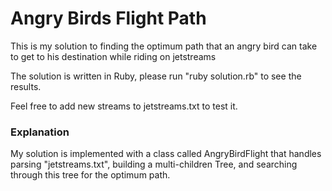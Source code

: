 # Angry Birds Flight Path
This is my solution to finding the optimum path that an angry bird can take to get to his destination while riding on jetstreams

The solution is written in Ruby, please run "ruby solution.rb" to see the results.

Feel free to add new streams to jetstreams.txt to test it.

### Explanation
My solution is implemented with a class called AngryBirdFlight that handles parsing "jetstreams.txt", building a multi-children Tree, and searching through this tree for the optimum path. 
